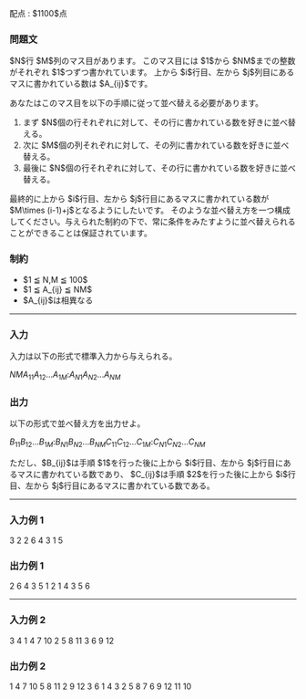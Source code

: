 
<div>

<span>

<span>

<p>
配点 : $1100$点
</p>

<div>

<section>

### **問題文**

<p>
$N$行 $M$列のマス目があります。
このマス目には $1$から $NM$までの整数がそれぞれ $1$つずつ書かれています。
上から $i$行目、左から $j$列目にあるマスに書かれている数は $A_{ij}$です。
</p>

<p>
あなたはこのマス目を以下の手順に従って並べ替える必要があります。
</p>

<ol>

<li>
まず $N$個の行それぞれに対して、その行に書かれている数を好きに並べ替える。
</li>

<li>
次に $M$個の列それぞれに対して、その列に書かれている数を好きに並べ替える。
</li>

<li>
最後に $N$個の行それぞれに対して、その行に書かれている数を好きに並べ替える。
</li>

</ol>

<p>
最終的に上から $i$行目、左から $j$行目にあるマスに書かれている数が $M\times (i-1)+j$となるようにしたいです。
そのような並べ替え方を一つ構成してください。与えられた制約の下で、常に条件をみたすように並べ替えられることができることは保証されています。
</p>

</section>

</div>

<div>

<section>

### **制約**

<ul>

<li>
$1 ≦ N,M ≦ 100$
</li>

<li>
$1 ≦ A_{ij} ≦ NM$
</li>

<li>
$A_{ij}$は相異なる
</li>

</ul>

</section>

</div>

---

<div>

<div>

<section>

### **入力**

<p>
入力は以下の形式で標準入力から与えられる。
</p>

<div>

$N$$M$$A_{11}$$A_{12}$$...$$A_{1M}$$:$$A_{N1}$$A_{N2}$$...$$A_{NM}$
</div>

</section>

</div>

<div>

<section>

### **出力**

<p>
以下の形式で並べ替え方を出力せよ。
</p>

<div>

$B_{11}$$B_{12}$$...$$B_{1M}$$:$$B_{N1}$$B_{N2}$$...$$B_{NM}$$C_{11}$$C_{12}$$...$$C_{1M}$$:$$C_{N1}$$C_{N2}$$...$$C_{NM}$
</div>

<p>
ただし、$B_{ij}$は手順 $1$を行った後に上から $i$行目、左から $j$行目にあるマスに書かれている数であり、
$C_{ij}$は手順 $2$を行った後に上から $i$行目、左から $j$行目にあるマスに書かれている数である。
</p>

</section>

</div>

</div>

---

<div>

<section>

### **入力例 1**

<div>

3 2
2 6
4 3
1 5

</div>

</section>

</div>

<div>

<section>

### **出力例 1**

<div>

2 6 
4 3 
5 1 
2 1 
4 3 
5 6 

</div>

</section>

</div>

---

<div>

<section>

### **入力例 2**

<div>

3 4
1 4 7 10
2 5 8 11
3 6 9 12

</div>

</section>

</div>

<div>

<section>

### **出力例 2**

<div>

1 4 7 10 
5 8 11 2 
9 12 3 6 
1 4 3 2 
5 8 7 6 
9 12 11 10 

</div>

</section>

</div>

</span>

</span>

</div>
